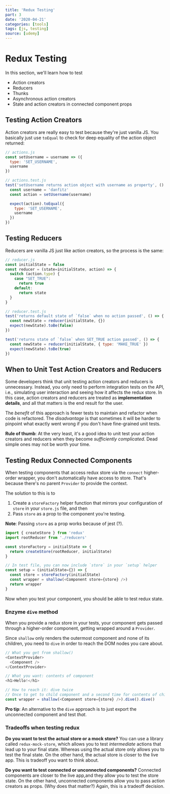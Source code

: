 ```yaml
---
title: 'Redux Testing'
part: 3
date: '2020-04-21'
categories: [tools]
tags: [js, testing]
source: [udemy]
---
```


# Redux Testing

In this section, we'll learn how to test

* Action creators
* Reducers
* Thunks
* Asynchronous action creators
* State and action creators in connected component props

## Testing Action Creators

Action creators are really easy to test because they're just vanilla JS. You basically just use `toEqual` to check for deep equality of the action object returned:

```js
// actions.js
const setUsername = username => ({
  type: 'SET_USERNAME',
  username
})

// actions.test.js
test('setUsername returns action object with username as property', () => {
  const username = 'danfitz'
  const action = setUsername(username)

  expect(action).toEqual({
    type: 'SET_USERNAME',
    username
  })
})
```

## Testing Reducers

Reducers are vanilla JS just like action creators, so the process is the same:

```js
// reducer.js
const initialState = false
const reducer = (state=initialState, action) => {
  switch (action.type) {
    case "SET_TRUE":
      return true
    default:
      return state
  }
}

// reducer.test.js
test('returns default state of `false` when no action passed', () => {
  const newState = reducer(initialState, {})
  expect(newState).toBe(false)
})

test('returns state of `false` when SET_TRUE action passed', () => {
  const newState = reducer(initialState, { type: 'MAKE_TRUE' })
  expect(newState).toBe(true)
})
```

## When to Unit Test Action Creators and Reducers

Some developers think that unit testing action creators and reducers is unnecessary. Instead, you only need to perform integration tests on the API, i.e., simulating user interaction and seeing how it affects the redux store. In this case, action creators and reducers are treated as **implementation details**, and all that matters is the end result for the user.

The *benefit* of this approach is fewer tests to maintain and refactor when code is refactored. The *disadvantage* is that sometimes it will be harder to pinpoint what exactly went wrong if you don't have fine-grained unit tests.

**Rule of thumb**: At the very least, it's a good idea to unit test your action creators and reducers when they become *sufficiently complicated*. Dead simple ones may not be worth your time.

## Testing Redux Connected Components

When testing components that access redux store via the `connect` higher-order wrapper, you don't automatically have access to store. That's because there's no parent `Provider` to provide the context.

The solution to this is to

1. Create a `storeFactory` helper function that mirrors your configuration of `store` in your `store.js` file, and then
2. Pass `store` as a prop to the component you're testing.

**Note**: Passing `store` as a prop works because of jest (?).

```js
import { createStore } from 'redux'
import rootReducer from './reducers'

const storeFactory = initialState => {
  return createStore(rootReducer, initialState)
}

// In test file, you can now include `store` in your `setup` helper
const setup = (initialState={}) => {
  const store = storeFactory(initialState)
  const wrapper = shallow(<Component store={store} />)
  return wrapper
}
```

Now when you test your component, you should be able to test redux state.

### Enzyme `dive` method

When you provide a redux store in your tests, your component gets passed through a higher-order component, getting wrapped around a `Provider`.

Since `shallow` only renders the outermost component and none of its children, you need to `dive` in order to reach the DOM nodes you care about.

```js
// What you get from shallow()
<ContextProvider>
  <Component />
</ContextProvider>

// What you want: contents of component
<h1>Hello!</h1>

// How to reach it: dive twice
// Once to get to child component and a second time for contents of child component
const wrapper = shallow(<Component store={store} />).dive().dive()
```

**Pro tip**: An alternative to the `dive` approach is to just export the unconnected component and test *that*.

### Tradeoffs when testing redux

**Do you want to test the actual store or a mock store?** You can use a library called `redux-mock-store`, which allows you to test *intermediate* actions that lead up to your final state. Whereas using the actual store only allows you to test the final state. On the other hand, the actual store is closer to the live app. This is tradeoff you want to think about.

**Do you want to test connected or unconnected components?** Connected components are closer to the live app,and they allow you to test the store state. On the other hand, unconnected components allow you to pass action creators as props. (Why does that matter?) Again, this is a tradeoff decision.